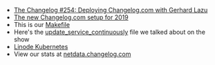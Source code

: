 - [The Changelog #254: Deploying Changelog.com with Gerhard Lazu](https://changelog.com/podcast/254)
- [The new Changelog.com setup for 2019](https://changelog.com/posts/the-new-changelog-setup-for-2019)
- This is our [Makefile](https://github.com/thechangelog/changelog.com/blob/fb9c1efb309272f7d557298f18324f49326d8268/Makefile)
- Here's the [update_service_continuously](https://github.com/thechangelog/changelog.com/blob/fb9c1efb309272f7d557298f18324f49326d8268/docker/update_service_continuously) file we talked about on the show
- [Linode Kubernetes](https://developers.linode.com/kubernetes/)
- View our stats at [netdata.changelog.com](http://netdata.changelog.com/)

